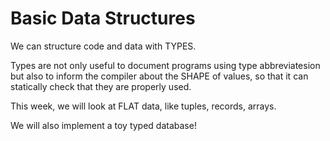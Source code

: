 # Basic Data Structures

We can structure code and data with TYPES.

Types are not only useful to document programs using type abbreviatesion
but also to inform the compiler about the SHAPE of values, so that it can
statically check that they are properly used.

This week, we will look at FLAT data, like tuples, records, arrays.

We will also implement a toy typed database!

